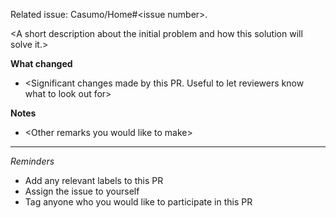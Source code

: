 Related issue: Casumo/Home#\<issue number\>.

\<A short description about the initial problem and how this solution will solve it.\>

**What changed**

- \<Significant changes made by this PR. Useful to let reviewers know what to look out for\>

**Notes**

- \<Other remarks you would like to make\>

---

_Reminders_

- Add any relevant labels to this PR
- Assign the issue to yourself
- Tag anyone who you would like to participate in this PR
